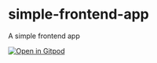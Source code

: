 # simple-frontend-app
A simple frontend app

[![Open in Gitpod](https://gitpod.io/button/open-in-gitpod.svg)](https://gitpod.io/#https://github.com/Gystark/simple-frontend-app/tree/master)
